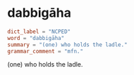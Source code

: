 # dabbigāha

``` toml
dict_label = "NCPED"
word = "dabbigāha"
summary = "(one) who holds the ladle."
grammar_comment = "mfn."
```

(one) who holds the ladle.

